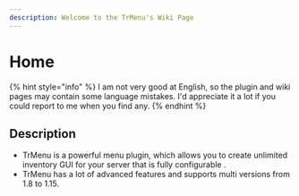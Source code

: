 ```yaml
---
description: Welcome to the TrMenu's Wiki Page
---
```


# Home



{% hint style="info" %}
I am not very good at English, so the plugin and wiki pages may contain some language mistakes. I'd appreciate it a lot if you could report to me when you find any.
{% endhint %}

## Description

* TrMenu is a powerful menu plugin, which allows you to create unlimited inventory GUI for your server that is fully configurable .
* TrMenu has a lot of advanced features and supports multi versions from 1.8 to 1.15.



